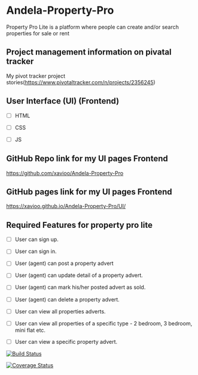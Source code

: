 # Andela-Property-Pro
Property Pro Lite is a platform where people can create and/or search properties for sale or rent

## Project management information on pivatal tracker

My pivot tracker project stories(https://www.pivotaltracker.com/n/projects/2356245)


## User Interface (UI) (Frontend)

- [ ] HTML
- [ ] CSS
- [ ] JS


## GitHub Repo link for my UI pages Frontend

https://github.com/xavioo/Andela-Property-Pro

## GitHub pages link for my UI pages Frontend

https://xavioo.github.io/Andela-Property-Pro/UI/

## Required Features for property pro lite 
- [ ] User can sign up.
- [ ] User can sign in.
- [ ] User (agent) can post a property advert
- [ ] User (agent) can update detail of a property advert.
- [ ] User (agent) can mark his/her posted advert as sold.
- [ ] User (agent) can delete a property advert.
- [ ] User can view all properties adverts.
- [ ] User can view all properties of a specific type - 2 bedroom, 3 bedroom, mini flat etc.
- [ ] User can view a specific property advert.



[![Build Status](https://travis-ci.org/xavioo/Andela-Property-Pro.svg?branch=develop)](https://travis-ci.org/xavioo/Andela-Property-Pro)

[![Coverage Status](https://coveralls.io/repos/github/xavioo/Andela-Property-Pro/badge.svg?branch=develop)](https://coveralls.io/github/xavioo/Andela-Property-Pro?branch=develop)












